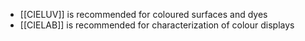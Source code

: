 - [[CIELUV]] is recommended for coloured surfaces and dyes
- [[CIELAB]] is recommended for characterization of colour displays